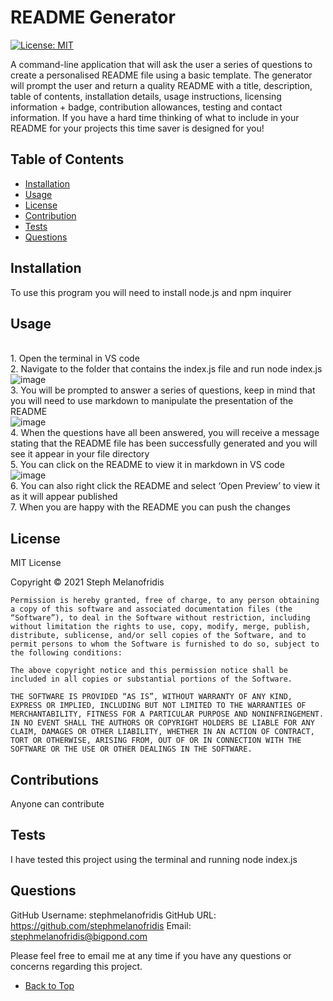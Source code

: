
# README Generator
[![License: MIT](https://img.shields.io/badge/License-MIT-yellow.svg)](https://opensource.org/licenses/MIT)

A command-line application that will ask the user a series of questions to create a personalised README file using a basic template. The generator will prompt the user and return a quality README with a title, description, table of contents, installation details, usage instructions, licensing information + badge, contribution allowances, testing and contact information. If you have a hard time thinking of what to include in your README for your projects this time saver is designed for you!

## Table of Contents

- [Installation](#Installation)
- [Usage](#Usage)
- [License](#License)
- [Contribution](#Contribution)
- [Tests](#Tests)
- [Questions](#Questions)

## Installation

To use this program you will need to install node.js and npm inquirer

## Usage

<br> 1. Open the terminal in VS code <br> 2. Navigate to the folder that contains the index.js file and run node index.js <br>  ![image](https://user-images.githubusercontent.com/82196946/127587539-910c0fca-f3f8-4dab-b31f-063c8ca98d8a.png) <br>  3. You will be prompted to answer a series of questions, keep in mind that you will need to use markdown to manipulate the presentation of the README <br>![image](https://user-images.githubusercontent.com/82196946/127587726-f989e3d0-c5d0-4070-a8a8-1f48008f06ed.png) <br> 4. When the questions have all been answered, you will receive a message stating that the README file has been successfully generated and you will see it appear in your file directory <br> 5. You can click on the README to view it in markdown in VS code <br>  ![image](https://user-images.githubusercontent.com/82196946/127587910-4dab621e-5eb0-4e0a-8110-cf2e95e3225d.png) <br> 6. You can also right click the README and select ‘Open Preview’ to view it as it will appear published <br> 7. When you are happy with the README you can push the changes

## License

MIT License

Copyright © 2021 Steph Melanofridis
                
    Permission is hereby granted, free of charge, to any person obtaining a copy of this software and associated documentation files (the “Software”), to deal in the Software without restriction, including without limitation the rights to use, copy, modify, merge, publish, distribute, sublicense, and/or sell copies of the Software, and to permit persons to whom the Software is furnished to do so, subject to the following conditions:
                
    The above copyright notice and this permission notice shall be included in all copies or substantial portions of the Software.
                
    THE SOFTWARE IS PROVIDED “AS IS”, WITHOUT WARRANTY OF ANY KIND, EXPRESS OR IMPLIED, INCLUDING BUT NOT LIMITED TO THE WARRANTIES OF MERCHANTABILITY, FITNESS FOR A PARTICULAR PURPOSE AND NONINFRINGEMENT. IN NO EVENT SHALL THE AUTHORS OR COPYRIGHT HOLDERS BE LIABLE FOR ANY CLAIM, DAMAGES OR OTHER LIABILITY, WHETHER IN AN ACTION OF CONTRACT, TORT OR OTHERWISE, ARISING FROM, OUT OF OR IN CONNECTION WITH THE SOFTWARE OR THE USE OR OTHER DEALINGS IN THE SOFTWARE.

## Contributions

Anyone can contribute

## Tests 

I have tested this project using the terminal and running node index.js

## Questions

GitHub Username: stephmelanofridis
GitHub URL: https://github.com/stephmelanofridis
Email: stephmelanofridis@bigpond.com
    
Please feel free to email me at any time if you have any questions or concerns regarding this project.

- [Back to Top](#Table-of-contents) 
    